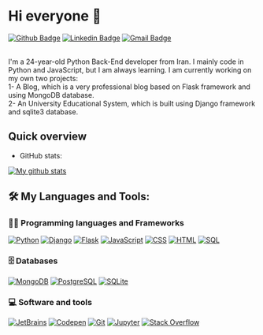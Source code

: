 # Hi everyone :wave:

[![Github Badge](https://img.shields.io/badge/GitHub-100000?style=for-the-badge&logo=github&logoColor=white)](https://github.com/sajjadzoghi)
[![Linkedin Badge](https://img.shields.io/badge/LinkedIn-0077B5?style=for-the-badge&logo=linkedin&logoColor=white)](https://www.linkedin.com/in/sajadzoghi/)
[![Gmail Badge](https://img.shields.io/badge/Gmail-D14836?style=for-the-badge&logo=gmail&logoColor=white)](mailto:zoghisajjad@gmail.com)


</br>I'm a 24-year-old Python Back-End developer from Iran.
I mainly code in Python and JavaScript, but I am always learning. I am currently
working on my own two projects:</br>1- A Blog, which is a very professional blog based on Flask framework and using MongoDB database.
</br>2- An University Educational System, which is built using Django framework and sqlite3 database.
  
## Quick overview
* GitHub stats:  

<a href="https://github.com/anuraghazra/github-readme-stats">
  <img align="center" src="https://github-readme-stats.anuraghazra1.vercel.app/api?username=sajjadzoghi&show_icons=true&line_height=27&include_all_commits=true" alt="My github stats" />
</a>  

## 🛠️ My Languages and Tools:

### 👨‍💻 Programming languages and Frameworks

<p>
    <a href=""#""><img alt="Python" src="https://img.shields.io/badge/Python-14354C?style=flat-square&logo=python&logoColor=white"></a>
    <a href="#"><img alt="Django" src="https://img.shields.io/badge/-Django-092E20?style=flat-square&logo=Django&logoColor=white"></a>
    <a href="#"><img alt="Flask" src="https://img.shields.io/badge/-Flask-000000?style=flat-square&logo=Flask&logoColor=white"></a>
    <a href=""#""><img alt="JavaScript" src="https://img.shields.io/badge/JavaScript-F7DF1E?style=flat-square&logo=javascript&logoColor=black"></a>
    <a href=""#""><img alt="CSS" src="https://img.shields.io/badge/CSS-1572B6?style=flat-square&logo=css3&logoColor=white"></a>
    <a href=""#""><img alt="HTML" src="https://img.shields.io/badge/HTML-E34F26?style=flat-square&logo=html5&logoColor=white"></a>
    <a href=""#""><img alt="SQL" src="https://img.shields.io/badge/SQL-025E8C?style=flat-square&logo=amazon-dynamodb&logoColor=white"></a>
</p>

### 🗄️ Databases

<p>
    <a href="#"><img alt="MongoDB" src ="https://img.shields.io/badge/MongoDB-4ea94b?style=flat-square&logo=mongodb&logoColor=white"></a>
    <a href="#"><img alt="PostgreSQL" src ="https://img.shields.io/badge/PostgreSQL-316192?style=flat-square&logo=postgresql&logoColor=white"></a>
    <a href="#"><img alt="SQLite" src ="https://img.shields.io/badge/SQLite-07405e?style=flat-square&logo=sqlite&logoColor=white"></a>
</p>

### 💻 Software and tools

<p>
    <a href="#"><img alt="JetBrains" src="https://img.shields.io/badge/IDE-PyCharm-yellow?style=flat-square&logo=JetBrains"></a>
    <a href="#"><img alt="Codepen" src="https://img.shields.io/badge/Codepen-000000?style=flat-square&logo=codepen&logoColor=white"></a>
    <a href="#"><img alt="Git" src="https://img.shields.io/badge/Git-F05033?style=flat-square&logo=git&logoColor=white"></a>
    <a href="#"><img alt="Jupyter" src="https://img.shields.io/badge/Jupyter-F37626?style=flat-square&logo=Jupyter&logoColor=white"></a>
    <a href="#"><img alt="Stack Overflow" src="https://img.shields.io/badge/-Stack%20Overflow-FE7A16?style=flat-square&logo=stack-overflow&logoColor=white"></a>
</p>

